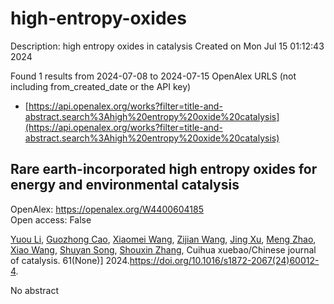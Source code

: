 # high-entropy-oxides
Description: high entropy oxides in catalysis
Created on Mon Jul 15 01:12:43 2024

Found 1 results from 2024-07-08 to 2024-07-15
OpenAlex URLS (not including from_created_date or the API key)
- [https://api.openalex.org/works?filter=title-and-abstract.search%3Ahigh%20entropy%20oxide%20catalysis](https://api.openalex.org/works?filter=title-and-abstract.search%3Ahigh%20entropy%20oxide%20catalysis)

## Rare earth-incorporated high entropy oxides for energy and environmental catalysis   

OpenAlex: https://openalex.org/W4400604185    
Open access: False
    
[Yuou Li](https://openalex.org/A5030549155), [Guozhong Cao](https://openalex.org/A5101592120), [Xiaomei Wang](https://openalex.org/A5100457092), [Zijian Wang](https://openalex.org/A5100371708), [Jing Xu](https://openalex.org/A5100380907), [Meng Zhao](https://openalex.org/A5050856537), [Xiao Wang](https://openalex.org/A5001196351), [Shuyan Song](https://openalex.org/A5013100135), [Shouxin Zhang](https://openalex.org/A5101742243), Cuihua xuebao/Chinese journal of catalysis. 61(None)] 2024.https://doi.org/10.1016/s1872-2067(24)60012-4.
    
No abstract    

    

